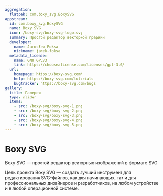 ```yaml
---
aggregation:
  flatpak: com.boxy_svg.BoxySVG
appstream:
  id: com.boxy_svg.BoxySVG
  name: Boxy SVG
  icon: /boxy-svg/boxy-svg-logo.svg
  summary: Простой редактор векторной графики
  developer:
    name: Jarosław Foksa
    nickname: jarek-foksa
  metadata_license:
    name: GNU GPLv3
    link: https://choosealicense.com/licenses/gpl-3.0/
  url:
    homepage: https://boxy-svg.com/
    help: https://boxy-svg.com/tutorials
    bugtracker: https://boxy-svg.com/bugs
gallery:
  title: Галерея
  type: slider
  items:
    - src: /boxy-svg/boxy-svg-1.png
    - src: /boxy-svg/boxy-svg-2.png
    - src: /boxy-svg/boxy-svg-3.png
    - src: /boxy-svg/boxy-svg-4.png
    - src: /boxy-svg/boxy-svg-5.png
---
```


# Boxy SVG

Boxy SVG — простой редактор векторных изображений в формате SVG

Цель проекта Boxy SVG — создать лучший инструмент для редактирования SVG-файлов, как для начинающих, так и для профессиональных дизайнеров и разработчиков, на любом устройстве и в любой операционной системе.

<AGWGallery />

<!--@include: @apps/.parts/install/content-flatpak.md-->
